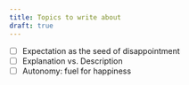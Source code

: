 ```yaml
---
title: Topics to write about
draft: true
---
```


- [ ] Expectation as the seed of disappointment
- [ ] Explanation vs. Description
- [ ] Autonomy: fuel for happiness

